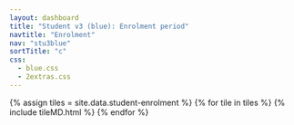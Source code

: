 ```yaml
---
layout: dashboard
title: "Student v3 (blue): Enrolment period"
navtitle: "Enrolment"
nav: "stu3blue"
sortTitle: "c"
css:
  - blue.css
  - 2extras.css
---
```


{% assign tiles = site.data.student-enrolment  %}
{% for tile in tiles %}
  {% include tileMD.html %}
{% endfor %}

